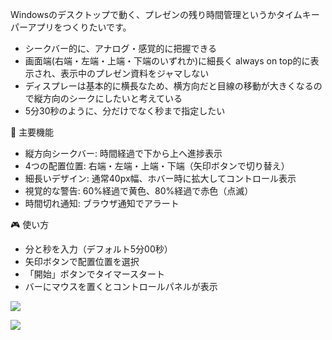Windowsのデスクトップで動く、プレゼンの残り時間管理というかタイムキーパーアプリをつくりたいです。
* シークバー的に、アナログ・感覚的に把握できる
* 画面端(右端・左端・上端・下端のいずれか)に細長く always on top的に表示され、表示中のプレゼン資料をジャマしない
* ディスプレーは基本的に横長なため、横方向だと目線の移動が大きくなるので縦方向のシークにしたいと考えている
* 5分30秒のように、分だけでなく秒まで指定したい


🎯 主要機能

- 縦方向シークバー: 時間経過で下から上へ進捗表示
- 4つの配置位置: 右端・左端・上端・下端（矢印ボタンで切り替え）
- 細長いデザイン: 通常40px幅、ホバー時に拡大してコントロール表示
- 視覚的な警告: 60%経過で黄色、80%経過で赤色（点滅）
- 時間切れ通知: ブラウザ通知でアラート

🎮 使い方

- 分と秒を入力（デフォルト5分00秒）
- 矢印ボタンで配置位置を選択
- 「開始」ボタンでタイマースタート
- バーにマウスを置くとコントロールパネルが表示

![](https://claude.ai/api/485c2366-f16f-40f8-a692-adf274074ccc/files/c2e0e29f-159b-4ab4-873a-a3cbc17c4f11/preview)

![](https://claude.ai/api/485c2366-f16f-40f8-a692-adf274074ccc/files/86c22c70-ffb5-411b-abed-bc48ebd8a36f/preview)

